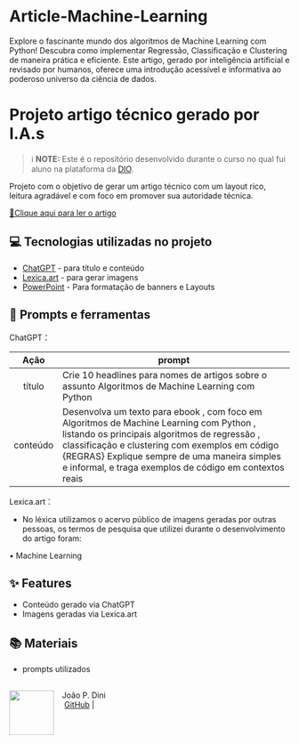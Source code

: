 # Article-Machine-Learning
Explore o fascinante mundo dos algoritmos de Machine Learning com Python! Descubra como implementar Regressão, Classificação e Clustering de maneira prática e eficiente. Este artigo, gerado por inteligência artificial e revisado por humanos, oferece uma introdução acessível e informativa ao poderoso universo da ciência de dados. 
# Projeto artigo técnico gerado por I.A.s


 > ℹ️ **NOTE:** Este é o repositório desenvolvido durante o curso no qual fui aluno na plataforma da [DIO](https://dio.me).



Projeto com o objetivo de gerar um artigo técnico com um layout rico, leitura agradável e com foco em promover sua autoridade técnica.

<a href="https://web.dio.me/articles/implementando-algoritmos-de-machine-learning-com-python?back=%2Farticles&open-modal=true&page=1&order=oldest" title="View PDF now"> 📕Clique aqui para ler o artigo</a>

## 💻 Tecnologias utilizadas no projeto

- [ChatGPT](https://chat.openai.com/) - para título e conteúdo
- [Lexica.art](https://lexica.art/) - para gerar imagens
- [PowerPoint](https://www.microsoft.com/en/microsoft-365/powerpoint) - Para formatação de banners e Layouts

## 📄 Prompts e ferramentas


ChatGPT：

|   Ação   | prompt                                                                                                                                                                                                                                                                         |
| :------: | ------------------------------------------------------------------------------------------------------------------------------------------------------------------------------------------------------------------------------------------------------------------------------ |
|  título  | Crie 10 headlines para nomes de artigos sobre o assunto Algoritmos de Machine Learning com Python                                                                                                                                                                               |
| conteúdo | Desenvolva um texto para ebook , com foco em Algoritmos de Machine Learning com Python , listando os principais algoritmos de regressão , classificação e clustering com exemplos em código {REGRAS} Explique sempre de uma maneira simples e informal, e traga exemplos de código em contextos reais |


Lexica.art：

- No léxica utilizamos o acervo público de imagens geradas por outras pessoas, os termos de pesquisa que utilizei durante o desenvolvimento do artigo foram:

• Machine Learning



## ✨ Features

- Conteúdo gerado via ChatGPT
- Imagens geradas via Lexica.art

## 📚 Materiais

- prompts utilizados


## 

<p>
    <img 
      align=left 
      margin=10 
      width=80 
      src="https://avatars.githubusercontent.com/u/106921339?s=400&u=6bba0197bf7de0bcd95bb5b0de1a51d0a3e2abaa&v=4"
    />
    <p>&nbsp&nbsp&nbspJoão P. Dini<br>
    &nbsp&nbsp&nbsp
    <a href="https://github.com/jpdini">
    GitHub</a>&nbsp;|&nbsp;
  
</p>
<br/><br/>
<p>



